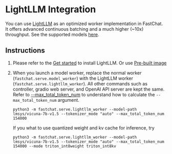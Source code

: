 # LightLLM Integration

You can use [LightLLM](https://github.com/ModelTC/lightllm) as an optimized worker implementation in FastChat.
It offers advanced continuous batching and a much higher (~10x) throughput.
See the supported models [here](https://github.com/ModelTC/lightllm?tab=readme-ov-file#supported-model-list).

## Instructions

1. Please refer to the [Get started](https://github.com/ModelTC/lightllm?tab=readme-ov-file#get-started) to install LightLLM. Or use [Pre-built image](https://github.com/ModelTC/lightllm?tab=readme-ov-file#container)

2. When you launch a model worker, replace the normal worker (`fastchat.serve.model_worker`) with the LightLLM worker (`fastchat.serve.lightllm_worker`). All other commands such as controller, gradio web server, and OpenAI API server are kept the same. Refer to [--max_total_token_num](https://github.com/ModelTC/lightllm/blob/4a9824b6b248f4561584b8a48ae126a0c8f5b000/docs/ApiServerArgs.md?plain=1#L23) to understand how to calculate the `--max_total_token_num` argument.

   ```
   python3 -m fastchat.serve.lightllm_worker --model-path lmsys/vicuna-7b-v1.5 --tokenizer_mode "auto" --max_total_token_num 154000
   ```

   If you what to use quantized weight and kv cache for inference, try

   ```
   python3 -m fastchat.serve.lightllm_worker --model-path lmsys/vicuna-7b-v1.5 --tokenizer_mode "auto" --max_total_token_num 154000 --mode triton_int8weight triton_int8kv
   ```
